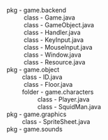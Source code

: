 
pkg - game.backend<br />
      &nbsp;&nbsp;&nbsp;&nbsp;&nbsp;&nbsp;&nbsp;&nbsp;&nbsp; class - Game.java<br />
      &nbsp;&nbsp;&nbsp;&nbsp;&nbsp;&nbsp;&nbsp;&nbsp;&nbsp;&nbsp;class - GameObject.java<br />
      &nbsp;&nbsp;&nbsp;&nbsp;&nbsp;&nbsp;&nbsp;&nbsp;&nbsp;&nbsp;class - Handler.java<br />
      &nbsp;&nbsp;&nbsp;&nbsp;&nbsp;&nbsp;&nbsp;&nbsp;&nbsp;&nbsp;class - KeyInput.java<br />
      &nbsp;&nbsp;&nbsp;&nbsp;&nbsp;&nbsp;&nbsp;&nbsp;&nbsp;&nbsp;class - MouseInput.java<br />
      &nbsp;&nbsp;&nbsp;&nbsp;&nbsp;&nbsp;&nbsp;&nbsp;&nbsp;&nbsp;class - Window.java<br />
      &nbsp;&nbsp;&nbsp;&nbsp;&nbsp;&nbsp;&nbsp;&nbsp;&nbsp;&nbsp;class - Resource.java<br />
pkg - game.object<br />
      &nbsp;&nbsp;&nbsp;&nbsp;&nbsp;&nbsp;&nbsp;&nbsp;&nbsp;class - ID.java<br />
      &nbsp;&nbsp;&nbsp;&nbsp;&nbsp;&nbsp;&nbsp;&nbsp;&nbsp;&nbsp;class - Floor.java<br />
      &nbsp;&nbsp;&nbsp;&nbsp;&nbsp;&nbsp;&nbsp;&nbsp;&nbsp;folder - game.characters<br />
               &nbsp;&nbsp;&nbsp;&nbsp;&nbsp;&nbsp;&nbsp;&nbsp;&nbsp;&nbsp;&nbsp;&nbsp;&nbsp;&nbsp;&nbsp;&nbsp;&nbsp;&nbsp;class - Player.java<br />
               &nbsp;&nbsp;&nbsp;&nbsp;&nbsp;&nbsp;&nbsp;&nbsp;&nbsp;&nbsp;&nbsp;&nbsp;&nbsp;&nbsp;&nbsp;&nbsp;&nbsp;&nbsp;class - SquidMan.java<br />
pkg - game.graphics<br />
      &nbsp;&nbsp;&nbsp;&nbsp;&nbsp;&nbsp;&nbsp;&nbsp;&nbsp;class - SpriteSheet.java<br />
pkg - game.sounds<br />


